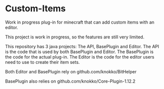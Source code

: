 # Custom-Items
Work in progress plug-in for minecraft that can add custom items with an editor.


This project is work in progress, so the features are still very limited.


This repository has 3 java projects: The API, BasePlugin and Editor.
The API is the code that is used by both BasePlugin and Editor.
The BasePlugin is the code for the actual plug-in.
The Editor is the code for the editor users need to use to create their item sets.

Both Editor and BasePlugin rely on github.com/knokko/BitHelper

BasePlugin also relies on github.com/knokko/Core-Plugin-1.12.2

